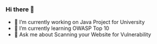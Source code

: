 ### Hi there 👋

- 🔭 I’m currently working on Java Project for University
- 🌱 I’m currently learning OWASP Top 10 
- 💬 Ask me about Scanning your Website for Vulnerability
